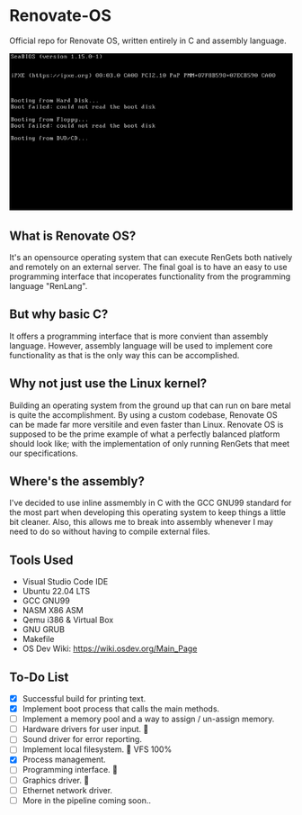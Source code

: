 # Renovate-OS
 Official repo for Renovate OS, written entirely in C and assembly language.
 
 ![alt text](media/preview.gif)
 
## What is Renovate OS?
It's an opensource operating system that can execute RenGets both natively and remotely on an external server. The final goal is to have an easy to use programming interface that incoperates functionality from the programming language "RenLang". 

## But why basic C?
It offers a programming interface that is more convient than assembly language. However, assembly language will be used to implement core functionality as that is the only way this can be accomplished. 

## Why not just use the Linux kernel?
Building an operating system from the ground up that can run on bare metal is quite the accomplishment. By using a custom codebase, Renovate OS can be made far more versitile and even faster than Linux. Renovate OS is supposed to be the prime example of what a perfectly balanced platform should look like; with the implementation of only running RenGets that meet our specifications. 

## Where's the assembly?
I've decided to use inline assmembly in C with the GCC GNU99 standard for the most part when developing this operating system to keep things a little bit cleaner. Also, this allows me to break into assembly whenever I may need to do so without having to compile external files. 

## Tools Used
- Visual Studio Code IDE
- Ubuntu 22.04 LTS
- GCC GNU99
- NASM X86 ASM
- Qemu i386 & Virtual Box
- GNU GRUB
- Makefile
- OS Dev Wiki: https://wiki.osdev.org/Main_Page 

## To-Do List
- [x] Successful build for printing text.
- [x] Implement boot process that calls the main methods.
- [ ] Implement a memory pool and a way to assign / un-assign memory.
- [ ] Hardware drivers for user input. 🚧
- [ ] Sound driver for error reporting.
- [ ] Implement local filesystem. 🚧 VFS 100%
- [x] Process management.
- [ ] Programming interface. 🚧
- [ ] Graphics driver. 🚧
- [ ] Ethernet network driver.
- [ ] More in the pipeline coming soon..
